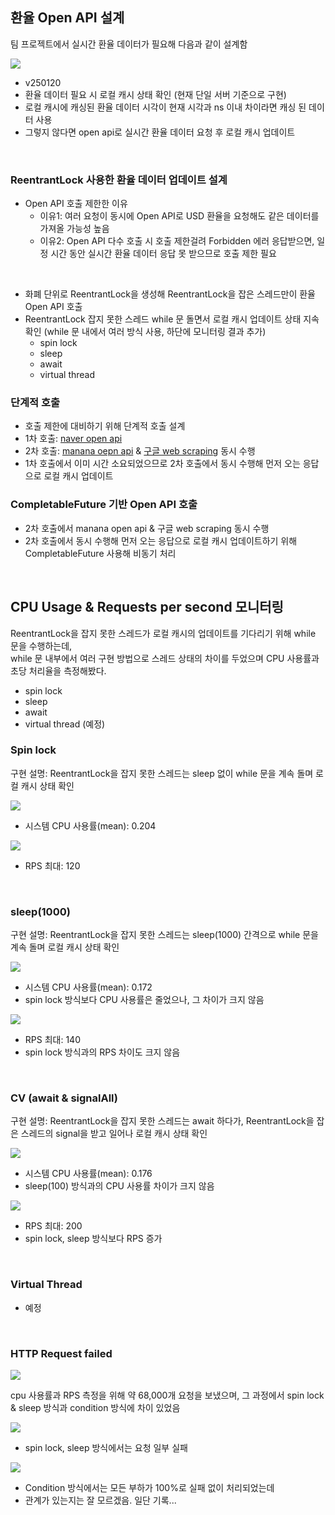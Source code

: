## 환율 Open API 설계

팀 프로젝트에서 실시간 환율 데이터가 필요해 다음과 같이 설계함

![](/img/exchange-rate-open-api-design-v250120.png)

- v250120
- 환율 데이터 필요 시 로컬 캐시 상태 확인 (현재 단일 서버 기준으로 구현)
- 로컬 캐시에 캐싱된 환율 데이터 시각이 현재 시각과 ns 이내 차이라면 캐싱 된 데이터 사용
- 그렇지 않다면 open api로 실시간 환율 데이터 요청 후 로컬 캐시 업데이트
<br>

### ReentrantLock 사용한 환율 데이터 업데이트 설계

- Open API 호출 제한한 이유
  - 이유1: 여러 요청이 동시에 Open API로 USD 환율을 요청해도 같은 데이터를 가져올 가능성 높음 
  - 이유2: Open API 다수 호출 시 호출 제한걸려 Forbidden 에러 응답받으면, 일정 시간 동안 실시간 환율 데이터 응답 못 받으므로 호출 제한 필요
<br>
  
- 화폐 단위로 ReentrantLock을 생성해 ReentrantLock을 잡은 스레드만이 환율 Open API 호출
- ReentrantLock 잡지 못한 스레드 while 문 돌면서 로컬 캐시 업데이트 상태 지속 확인 (while 문 내에서 여러 방식 사용, 하단에 모니터링 결과 추가)
  - spin lock
  - sleep
  - await
  - virtual thread

### 단계적 호출
- 호출 제한에 대비하기 위해 단계적 호출 설계
- 1차 호출: [naver open api](https://m.search.naver.com/p/csearch/content/qapirender.nhn?key=calculator&pkid=141&q=%ED%99%98%EC%9C%A8&where=m&u1=keb&u6=standardUnit&u7=0&u3=USD&u4=KRW&u8=down&u2=1)
- 2차 호출: [manana oepn api](https://api.manana.kr/exchange) & [구글 web scraping](https://www.google.com/finance/quote/USD-KRW) 동시 수행
- 1차 호출에서 이미 시간 소요되었으므로 2차 호출에서 동시 수행해 먼저 오는 응답으로 로컬 캐시 업데이트

### CompletableFuture 기반 Open API 호출
- 2차 호출에서 manana open api & 구글 web scraping 동시 수행
- 2차 호출에서 동시 수행해 먼저 오는 응답으로 로컬 캐시 업데이트하기 위해 CompletableFuture 사용해 비동기 처리

<br>

## CPU Usage & Requests per second 모니터링

ReentrantLock을 잡지 못한 스레드가 로컬 캐시의 업데이트를 기다리기 위해 while 문을 수행하는데,<br>
while 문 내부에서 여러 구현 방법으로 스레드 상태의 차이를 두었으며 CPU 사용률과 초당 처리율을 측정해봤다.

- spin lock
- sleep
- await
- virtual thread (예정)

### Spin lock

구현 설명: ReentrantLock을 잡지 못한 스레드는 sleep 없이 while 문을 계속 돌며 로컬 캐시 상태 확인

![](/img/cpu_usage_spin_lock.png)

- 시스템 CPU 사용률(mean): 0.204

![](/img/rps_spin_lock.png)

- RPS 최대: 120

<br>

### sleep(1000)

구현 설명: ReentrantLock을 잡지 못한 스레드는 sleep(1000) 간격으로 while 문을 계속 돌며 로컬 캐시 상태 확인

![](/img/cpu_usage_sleep_1000.png)

- 시스템 CPU 사용률(mean): 0.172
- spin lock 방식보다 CPU 사용률은 줄었으나, 그 차이가 크지 않음

![](/img/rps_sleep_1000.png)

- RPS 최대: 140
- spin lock 방식과의 RPS 차이도 크지 않음

<br>

### CV (await & signalAll)

구현 설명: ReentrantLock을 잡지 못한 스레드는 await 하다가, ReentrantLock을 잡은 스레드의 signal을 받고 일어나 로컬 캐시 상태 확인

![](/img/cpu_usage_cv.png)

- 시스템 CPU 사용률(mean): 0.176
- sleep(100) 방식과의 CPU 사용률 차이가 크지 않음

![](/img/rps_cv.png)

- RPS 최대: 200
- spin lock, sleep 방식보다 RPS 증가

<br>

### Virtual Thread

- 예정

<br>

### HTTP Request failed
![](/img/http_server_requests_count.png)

cpu 사용률과 RPS 측정을 위해 약 68,000개 요청을 보냈으며, 그 과정에서 spin lock & sleep 방식과 condition 방식에 차이 있었음

![](/img/http_req_failed_spin_lock_and_sleep.png)

- spin lock, sleep 방식에서는 요청 일부 실패

![](/img/http_req_failed_cv.png)

- Condition 방식에서는 모든 부하가 100%로 실패 없이 처리되었는데
- 관계가 있는지는 잘 모르겠음. 일단 기록...